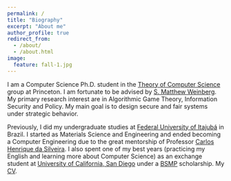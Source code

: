 ```yaml
---
permalink: /
title: "Biography"
excerpt: "About me"
author_profile: true
redirect_from:
  - /about/
  - /about.html
image:
  feature: fall-1.jpg
---
```


I am a Computer Science Ph.D. student in the [Theory of Computer Science](http://theory.cs.princeton.edu/) group at Princeton. I am fortunate to be advised by [S. Matthew Weinberg](https://www.cs.princeton.edu/~smattw/). My primary research interest are in Algorithmic Game Theory, Information Security and Policy. My main goal is to design secure and fair systems under strategic behavior.

Previously, I did my undergraduate studies at [Federal University of Itajubá](https://en.unifei.edu.br/) in Brazil. I started as Materials Science and Engineering and ended becoming a Computer Engineering due to the great mentorship of Professor [Carlos Henrique da Silveira](http://lattes.cnpq.br/3775476837964989). I also spent one of my best years (practicing my English and learning more about Computer Science) as an exchange student at [University of California, San Diego](https://ucsd.edu/) under a [BSMP](https://www.iie.org/programs/brazil-scientific-mobility) scholarship. My [CV](/files/vita.pdf).

